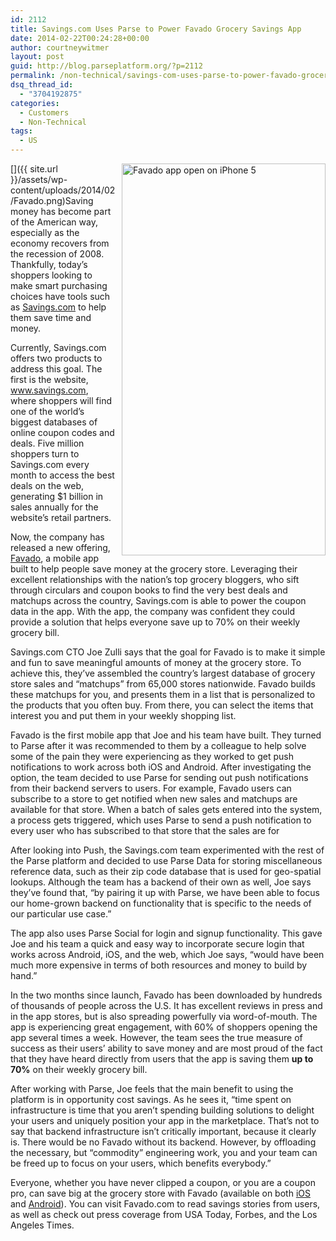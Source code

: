 ```yaml
---
id: 2112
title: Savings.com Uses Parse to Power Favado Grocery Savings App
date: 2014-02-22T00:24:28+00:00
author: courtneywitmer
layout: post
guid: http://blog.parseplatform.org/?p=2112
permalink: /non-technical/savings-com-uses-parse-to-power-favado-grocery-savings-app/
dsq_thread_id:
  - "3704192875"
categories:
  - Customers
  - Non-Technical
tags:
  - US
---
```

[<img style="border: 0pt none; float: right; padding-left: 10px; padding-bottom: 10px;" src="{{ site.url }}/assets/wp-content/uploads/2014/02/Favado.png" alt="Favado app open on iPhone 5" width="326" height="627" />]({{ site.url }}/assets/wp-content/uploads/2014/02/Favado.png)Saving money has become part of the American way, especially as the economy recovers from the recession of 2008. Thankfully, today’s shoppers looking to make smart purchasing choices have tools such as <a href="http://www.savings.com" target="_blank">Savings.com</a> to help them save time and money.

Currently, Savings.com offers two products to address this goal. The first is the website, www.savings.com, where shoppers will find one of the world’s biggest databases of online coupon codes and deals. Five million shoppers turn to Savings.com every month to access the best deals on the web, generating $1 billion in sales annually for the website’s retail partners.

Now, the company has released a new offering, <a href="https://www.favado.com/" target="_blank">Favado</a>, a mobile app built to help people save money at the grocery store. Leveraging their excellent relationships with the nation’s top grocery bloggers, who sift through circulars and coupon books to find the very best deals and matchups across the country, Savings.com is able to power the coupon data in the app. With the app, the company was confident they could provide a solution that helps everyone save up to 70% on their weekly grocery bill.

Savings.com CTO Joe Zulli says that the goal for Favado is to make it simple and fun to save meaningful amounts of money at the grocery store. To achieve this, they’ve assembled the country’s largest database of grocery store sales and “matchups” from 65,000 stores nationwide. Favado builds these matchups for you, and presents them in a list that is personalized to the products that you often buy. From there, you can select the items that interest you and put them in your weekly shopping list.

Favado is the first mobile app that Joe and his team have built. They turned to Parse after it was recommended to them by a colleague to help solve some of the pain they were experiencing as they worked to get push notifications to work across both iOS and Android. After investigating the option, the team decided to use Parse for sending out push notifications from their backend servers to users. For example, Favado users can subscribe to a store to get notified when new sales and matchups are available for that store. When a batch of sales gets entered into the system, a process gets triggered, which uses Parse to send a push notification to every user who has subscribed to that store that the sales are for

After looking into Push, the Savings.com team experimented with the rest of the Parse platform and decided to use Parse Data for storing miscellaneous reference data, such as their zip code database that is used for geo-spatial lookups. Although the team has a backend of their own as well, Joe says they’ve found that, “by pairing it up with Parse, we have been able to focus our home-grown backend on functionality that is specific to the needs of our particular use case.”

The app also uses Parse Social for login and signup functionality. This gave Joe and his team a quick and easy way to incorporate secure login that works across Android, iOS, and the web, which Joe says, “would have been much more expensive in terms of both resources and money to build by hand.”

In the two months since launch, Favado has been downloaded by hundreds of thousands of people across the U.S. It has excellent reviews in press and in the app stores, but is also spreading powerfully via word-of-mouth. The app is experiencing great engagement, with 60% of shoppers opening the app several times a week. However, the team sees the true measure of success as their users’ ability to save money and are most proud of the fact that they have heard directly from users that the app is saving them **up to 70%** on their weekly grocery bill.

After working with Parse, Joe feels that the main benefit to using the platform is in opportunity cost savings. As he sees it, “time spent on infrastructure is time that you aren’t spending building solutions to delight your users and uniquely position your app in the marketplace. That’s not to say that backend infrastructure isn’t critically important, because it clearly is. There would be no Favado without its backend. However, by offloading the necessary, but “commodity” engineering work, you and your team can be freed up to focus on your users, which benefits everybody.”

Everyone, whether you have never clipped a coupon, or you are a coupon pro, can save big at the grocery store with Favado (available on both <a href="https://itunes.apple.com/us/app/favado-grocery-sales/id703787093?mt=8" target="_blank">iOS</a> and <a href="https://play.google.com/store/apps/details?id=com.savings.android.grocery" target="_blank">Android</a>). You can visit Favado.com to read savings stories from users, as well as check out press coverage from USA Today, Forbes, and the Los Angeles Times.